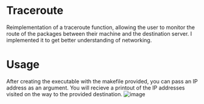 # Traceroute

Reimplementation of a traceroute function, allowing the user to monitor the route of the packages between their machine and the destination server. I implemented it to get better understanding of networking.

# Usage
After creating the executable with the makefile provided, you can pass an IP address as an argument. You will recieve a printout of the IP addresses visited on the way to the provided destination.
![image](https://github.com/BlueDespero/traceroute/assets/32748309/68cb717d-7535-4c19-b2ae-8a99787e5960)
